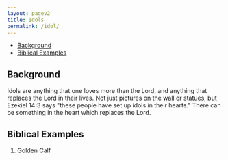 ```yaml
---
layout: pagev2
title: Idols
permalink: /idol/
---
```

- [Background](#background)
- [Biblical Examples](#biblical-examples)

## Background

Idols are anything that one loves more than the Lord, and anything that replaces the Lord in their lives. Not just pictures on the wall or statues, but Ezekiel 14:3 says "these people have set up idols in their hearts." There can be something in the heart which replaces the Lord.

## Biblical Examples

1. Golden Calf
